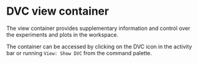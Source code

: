 # DVC view container

The view container provides supplementary information and control over the
experiments and plots in the workspace.

The container can be accessed by clicking on the DVC icon in the activity bar or
running `View: Show DVC` from the command palette.
